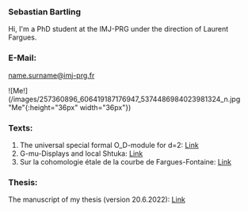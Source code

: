 ### Sebastian Bartling
  
Hi, I'm a PhD student at the IMJ-PRG under the direction of Laurent Fargues.
  
### E-Mail:
  
name.surname@imj-prg.fr
  
![Me!](/images/257360896_606419187176947_5374486984023981324_n.jpg "Me"{:height="36px" width="36px"})

  
  
### Texts:
1. The universal special formal O_D-module for d=2: <a href="https://sebastianbartling.github.io/pdf/Kapitel_zum Omega,_d=2.pdf">Link</a> 
2. G-mu-Displays and local Shtuka: <a href="https://sebastianbartling.github.io/pdf/Kapitel_zu_G-mu-Displays.pdf">Link</a>
3. Sur la cohomologie étale de la courbe de Fargues-Fontaine: <a href="https://sebastianbartling.github.io/pdf/Chapitre_sur_la_cohomologie_etale_de_la_courbe.pdf">Link</a>
  

### Thesis:
  
The manuscript of my thesis (version 20.6.2022): <a href="https://sebastianbartling.github.io/pdf/Ganze_Datei.pdf">Link</a>
  

